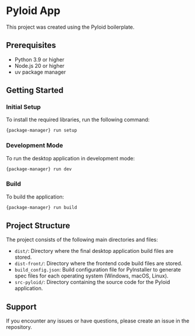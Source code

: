 # Pyloid App

This project was created using the Pyloid boilerplate.

## Prerequisites

- Python 3.9 or higher
- Node.js 20 or higher
- uv package manager

## Getting Started

### Initial Setup

To install the required libraries, run the following command:

```bash
{package-manager} run setup
```

### Development Mode

To run the desktop application in development mode:

```bash
{package-manager} run dev
```

### Build

To build the application:

```bash
{package-manager} run build
```

## Project Structure

The project consists of the following main directories and files:

- `dist/`: Directory where the final desktop application build files are stored.
- `dist-front/`: Directory where the frontend code build files are stored.
- `build_config.json`: Build configuration file for PyInstaller to generate spec files for each operating system (Windows, macOS, Linux).
- `src-pyloid/`: Directory containing the source code for the Pyloid application.

## Support

If you encounter any issues or have questions, please create an issue in the repository.
